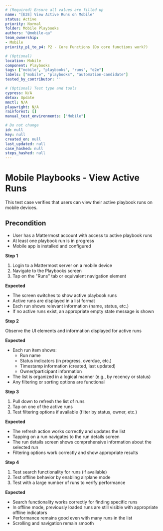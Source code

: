 ```yaml
---
# (Required) Ensure all values are filled up
name: "[E2E] View Active Runs on Mobile"
status: Active
priority: Normal
folder: Mobile Playbooks
authors: "@mobile-qa"
team_ownership:
- Mobile
priority_p1_to_p4: P2 - Core Functions (Do core functions work?)

# (Optional)
location: Mobile
component: Playbooks
tags: ["mobile", "playbooks", "runs", "e2e"]
labels: ["mobile", "playbooks", "automation-candidate"]
tested_by_contributor: ''

# (Optional) Test type and tools
cypress: N/A
detox: Update
mmctl: N/A
playwright: N/A
rainforest: []
manual_test_environments: ["Mobile"]

# Do not change
id: null
key: null
created_on: null
last_updated: null
case_hashed: null
steps_hashed: null
---
```


# Mobile Playbooks - View Active Runs

This test case verifies that users can view their active playbook runs on mobile devices.

## Precondition
- User has a Mattermost account with access to active playbook runs
- At least one playbook run is in progress
- Mobile app is installed and configured

**Step 1**

1. Login to a Mattermost server on a mobile device
2. Navigate to the Playbooks screen
3. Tap on the "Runs" tab or equivalent navigation element

**Expected**

- The screen switches to show active playbook runs
- Active runs are displayed in a list format
- Each run shows relevant information (name, status, etc.)
- If no active runs exist, an appropriate empty state message is shown

**Step 2**

Observe the UI elements and information displayed for active runs

**Expected**

- Each run item shows:
  - Run name
  - Status indicators (in progress, overdue, etc.)
  - Timestamp information (created, last updated)
  - Owner/participant information
- The list is organized in a logical manner (e.g., by recency or status)
- Any filtering or sorting options are functional

**Step 3**

1. Pull down to refresh the list of runs
2. Tap on one of the active runs
3. Test filtering options if available (filter by status, owner, etc.)

**Expected**

- The refresh action works correctly and updates the list
- Tapping on a run navigates to the run details screen
- The run details screen shows comprehensive information about the selected run
- Filtering options work correctly and show appropriate results

**Step 4**

1. Test search functionality for runs (if available)
2. Test offline behavior by enabling airplane mode
3. Test with a large number of runs to verify performance

**Expected**

- Search functionality works correctly for finding specific runs
- In offline mode, previously loaded runs are still visible with appropriate offline indicators
- Performance remains good even with many runs in the list
- Scrolling and navigation remain smooth
